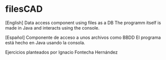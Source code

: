 # filesCAD
[English]
Data access component using files as a DB The programm itself is made in Java and interacts using the console.

[Español]
Componente de acceso a unos archivos como BBDD El programa está hecho en Java usando la consola.


Ejercicios planteados por Ignacio Fontecha Hernández
